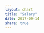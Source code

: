 ```yaml
---
layout: chart
title: "Salary"
date: 2017-09-14
share: true
---
```

<style>

  ul>li:before {
    content: ""
  }

  .xAxis text {
    font-size: 11px;
  }

  .yAxis text {
    font-size: 11px;
  }

  .xAxis .tick line {
    visibility: hidden;
  }

  .capLine line {
    stroke-width: 3px;
    stroke: orange;
  }

  .capLine text {
    stroke: black;
    stroke-width: .3px;
  }

  #freeAgents input {
                margin-top: 2.5px;
  }
  #freeAgents label {
      /* display: inline; */
      margin-bottom: 20px;
  }
  input.inputValue {
    margin-left: 12px;
    width: 85px;
  }
 
  #sliders {
    vertical-align: middle;
    height: 50px;
    position: fixed;
    margin-top: 28px;
  }

  #sliders ul {
    list-style: none;
  }


</style>
<body>
  <svg id="salary"></svg>
  <svg id="freeAgents"></svg>
  <span id="sliders"></span>

</body>

<script>

  // utility functions
  function sum( obj ) {
    var sum = 0;
    for ( var el in obj ) {
      if (obj.hasOwnProperty(el)) sum += parseFloat( obj[el] );
    }
    return sum;
  }

  function translate(x, y) {return "translate(" + x + "," + y + ")";}

  function toStack(keys, data) {
    var salaryStack = d3.stack().keys(keys).order(d3.stackOrderDescending).offset(d3.stackOffsetNone);
    return salaryStack(data.map(d => d.salary));
  }

  function toId(name) {return name.replace(' ', '_');}

  // set-up margins for salary svg

  var margin = {top: 50, right: 50, bottom: 125, left: 100},
    width = 1250 - margin.left - margin.right,
    height = 600 - margin.top - margin.bottom;

  var salarySvg = d3.select("svg#salary")
                    .attr("width", width + margin.left + margin.right)
                    .attr("height", height + margin.top + margin.bottom)

  // set-up the graph container
  var graphContainer = salarySvg.append("g")
                                .attr("transform", translate(margin.left, margin.top))

  // set up axises
  var salaryToY = d3.scaleLinear().range([height, 0]);
  salarySvg.append("g")
           .attr("transform", translate(margin.left, margin.top))
           .attr("class", "yAxis")

  var xAxis = d3.scaleBand().rangeRound([0, width]).padding(0.15).align(0.1);
  salarySvg.append("g")
             .attr("class", "xAxis")
             .attr("transform", translate(margin.left, height + margin.top))


  /* Config variables */
  var duration = 750;
  var axisPadding = 5000000;
  var scale = 0.45;
  let projectedCap = 103000000;
  var optionKeys = ["guaranteed", "player-option", "team-option", "stretched"];
  var optionColors = ['#53802c', '#86af49', '#b5e7a0', '#e3eaa7'];

  var optionsToColors = d3.scaleOrdinal().range(optionColors).domain(optionKeys);

  var teamData;
  var data = {{ site.data.salarydata | jsonify }};
  teamData = data;
  initSalaryAxes(data);
  d3.select(".yAxis").call(d3.axisLeft(salaryToY));
  d3.select(".xAxis").call(d3.axisBottom(xAxis));
  drawSalary(data);
  drawLegend(data);

  function initSalaryAxes(data) {
    salaryToY.domain([0, d3.max(data, d => sum(d.salary)) + axisPadding]); 
    xAxis.domain(data.map(d => d.name)).range([0, width]);
  }

  function drawLegend(data) {
    
    var legendContainer = salarySvg.append("g")
                          .attr("font-family", "sans-serif")
                          .attr("font-size", 10)
                          .attr("text-anchor", "end")
                          .attr("transform", translate(98, margin.left / 2 + 10))

    var legend = legendContainer.selectAll("g")
                   .data(optionKeys.slice().reverse())
                   .enter()
                   .append("g")
                   .attr("transform", (d, i) => translate(0, i * 20))

    legend.append("rect")
          .attr("x", width - 19)
          .attr("width", 19)
          .attr("height", 19)
          .attr("fill", optionsToColors)

    legend.append("text")
          .attr("x", width - 24)
          .attr("y", 9.5)
          .attr("dy", "0.32em")
          .text(d => d)

  }

  function drawSalary(data) {

    salaryStack = toStack(optionKeys, data);

    var salaryGroups = graphContainer.selectAll("g") 
                                  .data(salaryStack)
                                  .enter()
                                  .append("g")
                                  .attr("fill", d => optionsToColors(d.key))
                                  .attr("class", "salaryRect")

    var salaryBars = salaryGroups.selectAll("rect")
                                 .data(d => d)
                                 .enter()
                                 .append("g")
                                 .style("cursor", "pointer")
                                 .on("click", (d, i) => drawChildren(data[i]))
 
    salaryBars.append("rect")
              .attr("y", function(d) { return salaryToY(d[1]); })
              .attr("height", function(d) { return salaryToY(d[0]) - salaryToY(d[1]); })
              .transition().duration(duration)
              .attr("width", xAxis.bandwidth())

    salaryBars.transition().duration(duration)
              .attr("transform", (d, i) => translate(xAxis(data[i].name), 0))

    /* Draw Salary Cap Line */
    
    var capLine = graphContainer.append("g")
                  .attr("class", "capLine")

    capLine.append("line")
           .attr("fill", "orange")
           .attr("x1", 0)
           .attr("y1", d => salaryToY(projectedCap))
           .attr("x2", 0)
           .attr("y2", d => salaryToY(projectedCap))

    capLine.append("text")
           .attr("transform", translate(0, salaryToY(projectedCap + 1750000)))
           .text("Projected Cap: $103m")

    d3.select(".capLine line").transition().duration(duration).attr("x2", width);
    d3.select(".capLine text").transition().duration(duration).attr("transform", translate(width - 170, salaryToY(projectedCap + 1750000)));
  }    

  function drawChildren(team) {

    var players = team.players;
    
    var newWidth = width * scale;
    salarySvg.attr("width", newWidth + margin.left + margin.right);

    /* reset axes */
    var maxSalary = d3.max(players, d => d.salary);
    salaryToY.domain([0, maxSalary + axisPadding]);

    d3.select(".yAxis").transition().duration(duration).call(d3.axisLeft(salaryToY));

    xAxis.domain(players.map(d => d.name)).range([0, newWidth]);
    d3.select(".xAxis").transition().duration(duration).call(d3.axisBottom(xAxis))

    d3.selectAll(".xAxis text").transition().duration(duration).attr("y", 0)
                               .attr("x", 9)
                               .attr("dy", ".35em")
                               .attr("transform", "rotate(90)")
                               .style("text-anchor", "start")

    var exitBars = graphContainer.selectAll(".salaryRect").remove();
    var exitLine = graphContainer.select(".capLine").remove();

    var enterBars = graphContainer.selectAll("rect")
                  .data(players)
                  .enter()
                  .append("rect")
                  .attr("class", "playerRect")
                  .attr("width", xAxis.bandwidth())
                  .attr("y", d => salaryToY(d.salary))
                  .attr("height", d => (height - salaryToY(d.salary)))
                  .attr("fill", d => optionsToColors(d.option))

    enterBars.transition().duration(duration)
                  .attr("transform", d => translate(xAxis(d.name), 0))

    // TODO: style this better
    graphContainer.append("text")
                  .attr("transform", translate(10, 25))
                  .style("cursor", "pointer")
                  .text("<-- Back to Team Salaries")
                  .on("click", function() {
                    graphContainer.selectAll(".playerRect").remove();
                    d3.select("#freeAgents").selectAll(".teamSalaryBar").remove();
                    d3.select("#sliders").select("ul").remove()
                    d3.select("#freeAgents").select('.yAxis').remove();
                    d3.select(this).remove();
                    resetSalary();
                    drawSalary(teamData);
                  })

      drawFreeAgents(team);
    }    


    function resetSalary() {
      salarySvg.attr("width", width + margin.left + margin.right);
      initSalaryAxes(teamData);
      d3.select(".yAxis").transition().duration(duration).call(d3.axisLeft(salaryToY));
      d3.select(".xAxis").transition().duration(duration).call(d3.axisBottom(xAxis));
    }

  function drawFreeAgents(team) {
    var origWidth = window.screen.width;
    var leftoverWidth = 140;

    var faSvg = d3.select("#freeAgents").attr("width", leftoverWidth).attr("height", height + margin.top + margin.bottom);

    var salaries = team.salary;

    var faSalaries = team.freeAgents.map(d => d.salary);
    salaries['free-agent'] = faSalaries.reduce((a, b) => a +b );

    var newKeys = optionKeys.slice();
    newKeys.push('free-agent');

    var faColors = optionColors.slice();
    faColors.push("#D3D3D3");
    var faOptionToColor = d3.scaleOrdinal().domain(newKeys).range(faColors);

    var salaryStack = d3.stack().keys(newKeys).order(d3.stackOrderNone).offset(d3.stackOffsetNone);
    var salarySeries = salaryStack([salaries]);

    var freeAgentContainer = faSvg.append("g")
                                  .attr("transform", translate(80, margin.top))
                                  .attr("class", "teamSalaryBar")

    var faSalaryToY = d3.scaleLinear().range([height, 0]).domain([0, 175000000]);

    faSvg.append("g")
         .attr("class", "yAxis")
         .attr("transform", translate(70, margin.top))
         .call(d3.axisLeft(faSalaryToY));

    freeAgentContainer.append("g")
                      .selectAll("g")
                      .data(salarySeries)
                      .enter()
                      .append("rect")
                      .attr("fill", d => faOptionToColor(d.key))
                      .attr("x", 0)
                      .attr("y", function(d) { return faSalaryToY(d[0][1]) })
                      .attr("height", function(d) { return faSalaryToY(d[0][0]) - faSalaryToY(d[0][1])})
                      .attr("width", 30)

    freeAgentContainer.append("g")
                      .attr("transform", translate(-10, 0))
                      .attr("class", "capLine")
                      .append("line") 
                      .attr("x1", 0)
                      .attr("y1", d => faSalaryToY(projectedCap))
                      .attr("x2", 50)
                      .attr("y2", d => faSalaryToY(projectedCap))

    var label = d3.select("#sliders").append("ul").selectAll("input").data(team.freeAgents).enter()
                                .append("li")
                                .append("label")
                                    .attr('for', d => toId(d.name))
                                    .text(d => d.name)

        label.append("input")
             .attr("type", "text")
             .attr("class", "inputValue")
             .attr("id", d => toId(d.name))
             .attr("value", d => parseInt(d.salary))
             .on("change", function() {
                var playerName = this.parentElement.textContent;
                var newValue = parseInt(this.value);

                // change the value of the slider input
                var input = $('.inputSlider#' + toId(playerName))[0];
                input.value = newValue;    
             })

        label.append("input")
              .attr("type", "range")
              .attr("min", 0)
              .attr("max", 30000000)
              .attr("class", "inputSlider")
              .attr("value", d => d['salary'])
              .attr("id", d => toId(d['name']))
              .on("change", function() {
                  var playerName = this.parentElement.textContent;
                  var newValue = parseInt(this.value);
                  updateFreeAgentData(playerName, newValue);

                  // change the value of the text input
                  var input = $('.inputValue#' + toId(playerName))[0];
                  input.value = newValue;                  
              })

      function updateFreeAgentData(playerName, newValue) {
        for (var i = 0; i < team.freeAgents.length; i++){
            var elem = team.freeAgents[i];
            if (elem.name == playerName) {
                console.log('here');
                elem.salary = newValue;
            }
        }

        faSvg.select('.teamSalaryBar').remove();
        d3.select('#sliders ul').remove();
        faSvg.select('.yAxis').remove();
        drawFreeAgents(team); 
      }
  }

</script>
